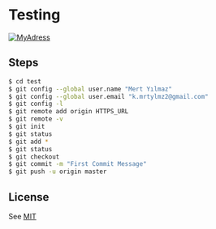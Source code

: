 # Testing
[![MyAdress](https://encrypted-tbn0.gstatic.com/images?q=tbn%3AANd9GcR2LwDvH38_0DAhLsHSGydv8_pgWXhR1yCZ__W5TMrxBLZI7ib6)](https://kmrtylmz.com/)

## Steps 

```sh
$ cd test
$ git config --global user.name "Mert Yılmaz"
$ git config --global user.email "k.mrtylmz2@gmail.com"
$ git config -l
$ git remote add origin HTTPS_URL 
$ git remote -v 
$ git init 
$ git status
$ git add * 
$ git status 
$ git checkout
$ git commit -m "First Commit Message" 
$ git push -u origin master 

```
[mit]: <http://daringfireball.net/projects/markdown/>
License
----

See [ MIT ][mit]
